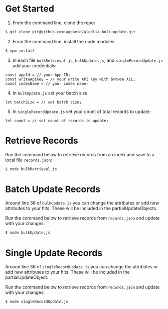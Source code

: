 # Get Started

1. From the command line, clone the repo:

```bash
$ git clone git@github.com:agdavid/algolia-bulk-update.git
```

2. From the command line, install the node modules:

```bash
$ npm install
```

3. In each file `bulkRetrieval.js`, `bulkUpdate.js`, and `singleRecordUpdate.js` add your credentials:

```
const appId = // your App ID;
const writeApiKey = // your write API Key with browse ACL;
const indexName = // your index name;
```

4. In `bulkUpdate.js` set your batch size:

```
let batchSize = // set batch size;
```

5. In `singleRecordUpdate.js` set your count of total records to update:

```
let count = // set count of records to update;
```

# Retrieve Records

Run the command below to retrieve records from an index and save to a local file `records.json`:

```bash
$ node bulkRetrieval.js
```

# Batch Update Records

Around line 36 of `bulkUpdate.js` you can change the attributes or add new attributes to your hits. These will be included in the partialUpdateObjects.

Run the command below to retrieve records from `records.json` and update with your changes:

```bash
$ node bulkUpdate.js
```

# Single Update Records

Around line 36 of `singleRecordUpdate.js` you can change the attributes or add new attributes to your hits. These will be included in the partialUpdateObject.

Run the command below to retrieve records from `records.json` and update with your changes:

```bash
$ node singleRecordUpdate.js
```
